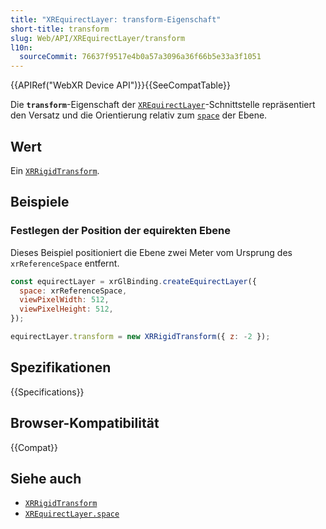 ```yaml
---
title: "XREquirectLayer: transform-Eigenschaft"
short-title: transform
slug: Web/API/XREquirectLayer/transform
l10n:
  sourceCommit: 76637f9517e4b0a57a3096a36f66b5e33a3f1051
---
```


{{APIRef("WebXR Device API")}}{{SeeCompatTable}}

Die **`transform`**-Eigenschaft der [`XREquirectLayer`](/de/docs/Web/API/XREquirectLayer)-Schnittstelle repräsentiert den Versatz und die Orientierung relativ zum [`space`](/de/docs/Web/API/XREquirectLayer/space) der Ebene.

## Wert

Ein [`XRRigidTransform`](/de/docs/Web/API/XRRigidTransform).

## Beispiele

### Festlegen der Position der equirekten Ebene

Dieses Beispiel positioniert die Ebene zwei Meter vom Ursprung des `xrReferenceSpace` entfernt.

```js
const equirectLayer = xrGlBinding.createEquirectLayer({
  space: xrReferenceSpace,
  viewPixelWidth: 512,
  viewPixelHeight: 512,
});

equirectLayer.transform = new XRRigidTransform({ z: -2 });
```

## Spezifikationen

{{Specifications}}

## Browser-Kompatibilität

{{Compat}}

## Siehe auch

- [`XRRigidTransform`](/de/docs/Web/API/XRRigidTransform)
- [`XREquirectLayer.space`](/de/docs/Web/API/XREquirectLayer/space)
